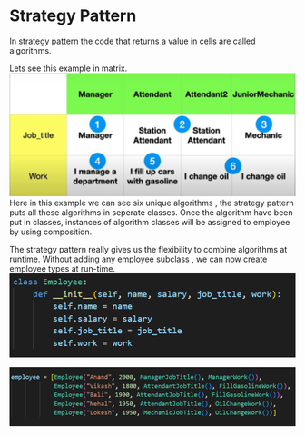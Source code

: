 # Strategy Pattern
In strategy pattern the code that returns a value in cells are called algorithms.

Lets see this example in matrix.
![Alt text](image-7.png)
Here in this example we can see six unique algorithms , the strategy pattern puts all these algorithms in seperate classes. Once the algorithm have been put in classes, instances of algorithm classes will be assigned to employee by using composition. 

The strategy pattern really gives us the flexibility to combine algorithms at runtime. Without adding any employee subclass , we can now create employee types at run-time.
![Alt text](image-8.png)

![Alt text](image-9.png)